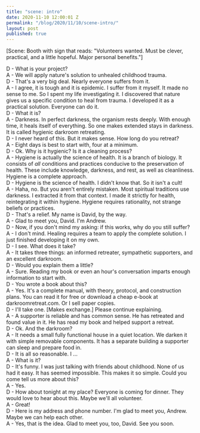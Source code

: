 ```yaml
---
title: "scene: intro"
date: 2020-11-10 12:00:01 Z
permalink: "/blog/2020/11/10/scene-intro/"
layout: post
published: true
---
```


[Scene: Booth with sign that reads: "Volunteers wanted. Must be clever, practical, and a little hopeful. Major personal benefits."]

D - What is your project?  
A - We will apply nature's solution to unhealed childhood trauma.   
D - That's a very big deal. Nearly everyone suffers from it.   
A - I agree, it is tough and it is epidemic. I suffer from it myself. It made no sense to me. So I spent my life investigating it. I discovered that  nature gives us a specific condition to heal from trauma. I developed it as a practical solution. Everyone can do it.  
D - What it is?  
A - Darkness. In perfect darkness, the organism rests deeply. With enough time, it heals itself of everything. So one makes extended stays in darkness. It is called hygienic darkroom retreating.  
D - I never heard of this. But it makes sense. How long do you retreat?  
A - Eight days is best to start with, four at a minimum.  
D - Ok. Why is it hygienic? Is it a cleaning process?  
A - Hygiene is actually the science of health. It is a branch of biology. It consists of _all_ conditions and practices conducive to the preservation of health. These include knowledge, darkness, and rest, as well as cleanliness. Hygiene is a complete approach.  
D - Hygiene is the science of health. I didn't know that. So it isn't a cult!  
A - Haha, no. But you aren't entirely mistaken. Most spiritual traditions use darkness. I extracted it from that context. I made it strictly for health, reintegrating it within hygiene. Hygiene requires rationality, not strange beliefs or practices.  
D - That's a relief.  My name is David, by the way.  
A - Glad to meet you, David. I'm Andrew.	  
D - Now, if you don't mind my asking: if this works, why do you still suffer?  
A - I don't mind. Healing requires a team to apply the complete solution. I just finished developing it on my own.   
D - I see. What does it take?  
A - It takes three things: an informed retreater, sympathetic supporters, and an excellent darkroom.   
D - Would you explain them a little?  
A - Sure. Reading my book or even an hour's conversation imparts enough information to start with.  
D - You wrote a book about this?  
A - Yes. It's a complete manual, with theory, protocol, and construction plans. You can read it for free or download a cheap e-book at darkroomretreat.com. Or I sell paper copies.  
D - I'll take one. [Makes exchange.] Please continue explaining.  
A - A supporter is reliable and has common sense. He has retreated and found value in it. He has read my book and helped support a retreat.  
D - Ok. And the darkroom?  
A - It needs a small fully functional house in a quiet location. We darken it with simple removable components. It has a separate building a supporter can sleep and prepare food in.  
D - It is all so reasonable. I ...  
A - What is it?  
D - It's funny. I was just talking with friends about childhood. None of us had it easy. It has seemed impossible. This makes it so simple. Could you come tell us more about this?   
A - Yes.   
D - How about tonight at my place? Everyone is coming for dinner. They would love to hear about this. Maybe we'll all volunteer.  
A - Great!  
D - Here is my address and phone number. I'm glad to meet you, Andrew. Maybe we can help each other.  
A - Yes, that is the idea. Glad to meet you, too, David. See you soon.
